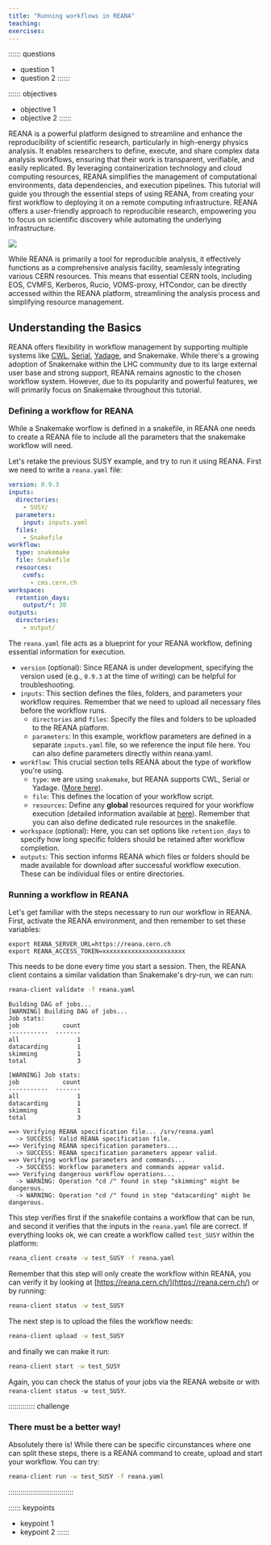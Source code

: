 ```yaml
---
title: "Running workflows in REANA"
teaching:
exercises:
---
```


:::::: questions
 - question 1
 - question 2
::::::

:::::: objectives
 - objective 1
 - objective 2
::::::


REANA is a powerful platform designed to streamline and enhance the reproducibility of scientific research, particularly in high-energy physics analysis. It enables researchers to define, execute, and share complex data analysis workflows, ensuring that their work is transparent, verifiable, and easily replicated. By leveraging containerization technology and cloud computing resources, REANA simplifies the management of computational environments, data dependencies, and execution pipelines. This tutorial will guide you through the essential steps of using REANA, from creating your first workflow to deploying it on a remote computing infrastructure. REANA offers a user-friendly approach to reproducible research, empowering you to focus on scientific discovery while automating the underlying infrastructure.

![](https://docs.reana.io/images/reana-platform-20181202.png)

While REANA is primarily a tool for reproducible analysis, it effectively functions as a comprehensive analysis facility, seamlessly integrating various CERN resources. This means that essential CERN tools, including EOS, CVMFS, Kerberos, Rucio, VOMS-proxy, HTCondor, can be directly accessed within the REANA platform, streamlining the analysis process and simplifying resource management.

## Understanding the Basics

REANA offers flexibility in workflow management by supporting multiple systems like [CWL](https://www.commonwl.org/), [Serial](https://docs.reana.io/running-workflows/supported-systems/serial/), [Yadage](https://yadage.readthedocs.io/en/latest/), and Snakemake. While there's a growing adoption of Snakemake within the LHC community due to its large external user base and strong support, REANA remains agnostic to the chosen workflow system. However, due to its popularity and powerful features, we will primarily focus on Snakemake throughout this tutorial.


### Defining a workflow for REANA

While a Snakemake worflow is defined in a snakefile, in REANA one needs to create a REANA file to include all the parameters that the snakemake workflow will need. 

Let's retake the previous SUSY example, and try to run it using REANA. First we need to write a `reana.yaml` file:

```YAML
version: 0.9.3
inputs:
  directories:
    - SUSY/
  parameters:
    input: inputs.yaml
  files:
    - Snakefile
workflow:
  type: snakemake
  file: Snakefile
  resources:
    cvmfs:
      - cms.cern.ch
workspace:
  retention_days:
    output/*: 30
outputs:
  directories:
    - output/
```

The `reana.yaml` file acts as a blueprint for your REANA workflow, defining essential information for execution.

 - `version` (optional): Since REANA is under development, specifying the version used (e.g., `0.9.3` at the time of writing) can be helpful for troubleshooting.
 - `inputs`: This section defines the files, folders, and parameters your workflow requires. Remember that we need to upload all necessary files before the workflow runs. 
   - `directories` and `files`: Specify the files and folders to be uploaded to the REANA platform.
   - `parameters`: In this example, workflow parameters are defined in a separate
`inputs.yaml` file, so we reference the input file here. You can also define parameters directly within reana.yaml.
 - `workflow`: This crucial section tells REANA about the type of workflow you're using. 
    - `type`: we are using `snakemake`, but REANA supports CWL, Serial or Yadage. ([More here](https://docs.reana.io/running-workflows/supported-systems/)).
    - `file`: This defines the location of your workflow script.
    - `resources`: Define any **global** resources required for your workflow execution (detailed information available at [here](https://docs.reana.io/advanced-usage/)). Remember that you can also define dedicated rule resources in the snakefile.
 - `workspace` (optional): Here, you can set options like `retention_days` to specify how long specific folders should be retained after workflow completion.
 - `outputs`: This section informs REANA which files or folders should be made available for download after successful workflow execution. These can be individual files or entire directories.

### Running a workflow in REANA

Let's get familiar with the steps necessary to run our workflow in REANA. First, activate the REANA environment, and then remember to set these variables:

```
export REANA_SERVER_URL=https://reana.cern.ch
export REANA_ACCESS_TOKEN=xxxxxxxxxxxxxxxxxxxxxxx
```

This needs to be done every time you start a session. Then, the REANA client contains a similar validation than Snakemake's dry-run, we can run:

```BASH
reana-client validate -f reana.yaml
```

```OUTPUT
Building DAG of jobs...
[WARNING] Building DAG of jobs...
Job stats:
job            count
-----------  -------
all                1
datacarding        1
skimming           1
total              3

[WARNING] Job stats:
job            count
-----------  -------
all                1
datacarding        1
skimming           1
total              3

==> Verifying REANA specification file... /srv/reana.yaml
  -> SUCCESS: Valid REANA specification file.
==> Verifying REANA specification parameters... 
  -> SUCCESS: REANA specification parameters appear valid.
==> Verifying workflow parameters and commands... 
  -> SUCCESS: Workflow parameters and commands appear valid.
==> Verifying dangerous workflow operations... 
  -> WARNING: Operation "cd /" found in step "skimming" might be dangerous.
  -> WARNING: Operation "cd /" found in step "datacarding" might be dangerous.
```

This step verifies first if the snakefile contains a workflow that can be run, and second it verifies that the inputs in the `reana.yaml` file are correct. If everything looks ok, we can create a workflow called `test_SUSY` within the platform:

```BASH
reana_client create -w test_SUSY -f reana.yaml
```

Remember that this step will only create the workflow within REANA, you can verify it by looking at [https://reana.cern.ch/](https://reana.cern.ch/) or by running:

```BASH
reana-client status -w test_SUSY
```

The next step is to upload the files the workflow needs:

```BASH
reana-client upload -w test_SUSY 
```

and finally we can make it run:

```BASH
reana-client start -w test_SUSY 
```

Again, you can check the status of your jobs via the REANA website or with `reana-client status -w test_SUSY`.


::::::::::::: challenge

### There must be a better way!

Absolutely there is!
While there can be specific circunstances where one can split these steps, there is a REANA command to create, upload and start your workflow. You can try:

```BASH
reana-client run -w test_SUSY -f reana.yaml
```

::::::::::::::::::::::::::::::::

:::::: keypoints
 - keypoint 1
 - keypoint 2
::::::